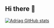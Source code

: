 ## Hi there 👋

<!--
**agadrian/agadrian** is a ✨ _special_ ✨ repository because its `README.md` (this file) appears on your GitHub profile.

Here are some ideas to get you started:

- 🔭 I’m currently working on ...
- 🌱 I’m currently learning ...
- 👯 I’m looking to collaborate on ...
- 🤔 I’m looking for help with ...
- 💬 Ask me about ...
- 📫 How to reach me: ...
- 😄 Pronouns: ...
- ⚡ Fun fact: ...
-->

[![Adriag GitHub stats](https://github-readme-stats.vercel.app/api?username=agadrian&count_private=true&show_icons=true&theme=radical&hide_rank=false)](https://github.com/anuraghazra/github-readme-stats)
